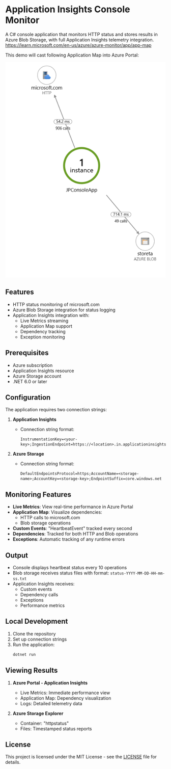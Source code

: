 # Application Insights Console Monitor

A C# console application that monitors HTTP status and stores results in Azure Blob Storage, with full Application Insights telemetry integration.
https://learn.microsoft.com/en-us/azure/azure-monitor/app/app-map

This demo will cast following Application Map into Azure Portal:

![Application Map](./application-map-snapshot.png)


## Features

- HTTP status monitoring of microsoft.com
- Azure Blob Storage integration for status logging
- Application Insights integration with:
  - Live Metrics streaming
  - Application Map support
  - Dependency tracking
  - Exception monitoring

## Prerequisites

- Azure subscription
- Application Insights resource
- Azure Storage account
- .NET 6.0 or later

## Configuration

The application requires two connection strings:

1. **Application Insights**
   - Connection string format:
     ```
     InstrumentationKey=<your-key>;IngestionEndpoint=https://<location>.in.applicationinsights.azure.com/
     ```

2. **Azure Storage**
   - Connection string format:
     ```
     DefaultEndpointsProtocol=https;AccountName=<storage-name>;AccountKey=<storage-key>;EndpointSuffix=core.windows.net
     ```

## Monitoring Features

- **Live Metrics**: View real-time performance in Azure Portal
- **Application Map**: Visualize dependencies:
  - HTTP calls to microsoft.com
  - Blob storage operations
- **Custom Events**: "HeartbeatEvent" tracked every second
- **Dependencies**: Tracked for both HTTP and Blob operations
- **Exceptions**: Automatic tracking of any runtime errors

## Output

- Console displays heartbeat status every 10 operations
- Blob storage receives status files with format: `status-YYYY-MM-DD-HH-mm-ss.txt`
- Application Insights receives:
  - Custom events
  - Dependency calls
  - Exceptions
  - Performance metrics

## Local Development

1. Clone the repository
2. Set up connection strings
3. Run the application:
   ```powershell
   dotnet run
   ```

## Viewing Results

1. **Azure Portal - Application Insights**
   - Live Metrics: Immediate performance view
   - Application Map: Dependency visualization
   - Logs: Detailed telemetry data

2. **Azure Storage Explorer**
   - Container: "httpstatus"
   - Files: Timestamped status reports

## License

This project is licensed under the MIT License - see the [LICENSE](LICENSE) file for details.